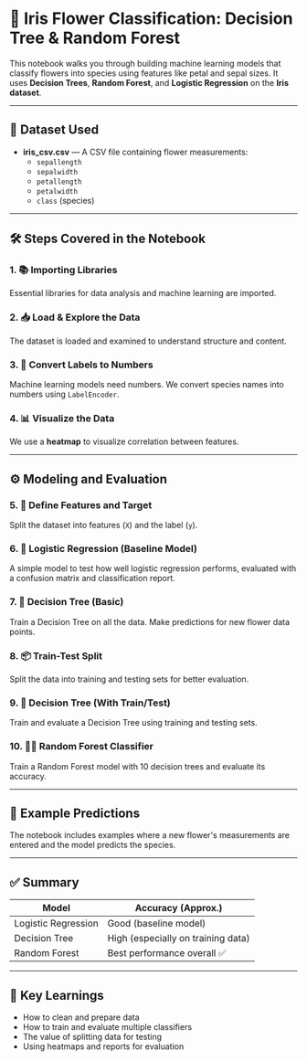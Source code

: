 # 🌸 Iris Flower Classification: Decision Tree & Random Forest

This notebook walks you through building machine learning models that classify flowers into species using features like petal and sepal sizes. It uses **Decision Trees**, **Random Forest**, and **Logistic Regression** on the **Iris dataset**.

---

## 📁 Dataset Used

- **iris_csv.csv** — A CSV file containing flower measurements:
  - `sepallength`
  - `sepalwidth`
  - `petallength`
  - `petalwidth`
  - `class` (species)

---

## 🛠️ Steps Covered in the Notebook

### 1. **📚 Importing Libraries**
Essential libraries for data analysis and machine learning are imported.

### 2. **📥 Load & Explore the Data**
The dataset is loaded and examined to understand structure and content.

### 3. **🔢 Convert Labels to Numbers**
Machine learning models need numbers. We convert species names into numbers using `LabelEncoder`.

### 4. **📊 Visualize the Data**
We use a **heatmap** to visualize correlation between features.

---

## ⚙️ Modeling and Evaluation

### 5. **🎯 Define Features and Target**
Split the dataset into features (`X`) and the label (`y`).

### 6. **🔁 Logistic Regression (Baseline Model)**
A simple model to test how well logistic regression performs, evaluated with a confusion matrix and classification report.

### 7. **🌳 Decision Tree (Basic)**
Train a Decision Tree on all the data. Make predictions for new flower data points.

### 8. **📦 Train-Test Split**
Split the data into training and testing sets for better evaluation.

### 9. **🌲 Decision Tree (With Train/Test)**
Train and evaluate a Decision Tree using training and testing sets.

### 10. **🌲🌲 Random Forest Classifier**
Train a Random Forest model with 10 decision trees and evaluate its accuracy.

---

## 🧪 Example Predictions
The notebook includes examples where a new flower's measurements are entered and the model predicts the species.

---

## ✅ Summary

| Model                | Accuracy (Approx.)       |
|---------------------|--------------------------|
| Logistic Regression | Good (baseline model)     |
| Decision Tree       | High (especially on training data) |
| Random Forest       | Best performance overall ✅ |

---

## 📌 Key Learnings

- How to clean and prepare data
- How to train and evaluate multiple classifiers
- The value of splitting data for testing
- Using heatmaps and reports for evaluation